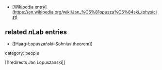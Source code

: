 
* [Wikipedia entry](https://en.wikipedia.org/wiki/Jan_%C5%81opusza%C5%84ski_(physicist)

## related $n$Lab entries

* [[Haag–Łopuszański–Sohnius theorem]]

category: people

[[!redirects Jan Lopuszanski]]